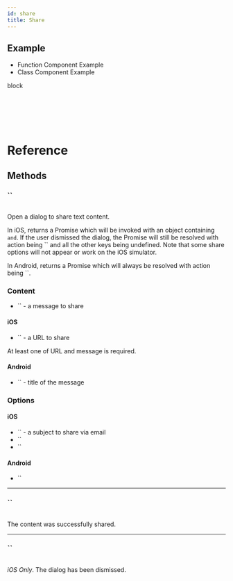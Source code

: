 ```yaml
---
id: share
title: Share
---
```


## Example

<div className="toggler">
  <ul role="tablist" className="toggle-syntax">
    <li id="functional" className="button-functional" aria-selected="false" role="tab" tabIndex={0} aria-controls="functionaltab" onClick="displayTabs('syntax', 'functional')">
      Function Component Example
    </li>
    <li id="classical" className="button-classical" aria-selected="false" role="tab" tabIndex={0} aria-controls="classicaltab" onClick="displayTabs('syntax', 'classical')">
      Class Component Example
    </li>
  </ul>
</div>

block

```SnackPlayer name=Function%20Component%20Example&supportedPlatforms=ios,android



```

```SnackPlayer name=Class%20Component%20Example&supportedPlatforms=ios,android



```

# Reference

## Methods

### ``

```jsx
```

Open a dialog to share text content.

In iOS, returns a Promise which will be invoked with an object containing `and`. If the user dismissed the dialog, the Promise will still be resolved with action being `` and all the other keys being undefined. Note that some share options will not appear or work on the iOS simulator.

In Android, returns a Promise which will always be resolved with action being ``.

### Content

- `` - a message to share

#### iOS

- `` - a URL to share

At least one of URL and message is required.

#### Android

- `` - title of the message

### Options

#### iOS

- `` - a subject to share via email
- ``
- ``

#### Android

- ``

---

### ``

```jsx
```

The content was successfully shared.

---

### ``

```jsx
```

_iOS Only_. The dialog has been dismissed.
